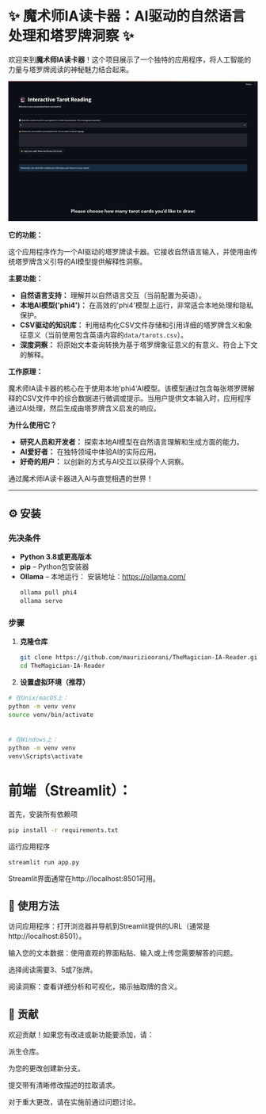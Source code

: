 # ✨ 魔术师IA读卡器：AI驱动的自然语言处理和塔罗牌洞察 ✨

欢迎来到**魔术师IA读卡器**！这个项目展示了一个独特的应用程序，将人工智能的力量与塔罗牌阅读的神秘魅力结合起来。

![TheMagicianDemo](https://github.com/maurizioorani/TheMagician-IA-Reader/blob/main/data/readme/TheMagicianAI.gif)

**它的功能：**

这个应用程序作为一个AI驱动的塔罗牌读卡器。它接收自然语言输入，并使用由传统塔罗牌含义引导的AI模型提供解释性洞察。

**主要功能：**

* **自然语言支持：** 理解并以自然语言交互（当前配置为英语）。
* **本地AI模型('phi4')：** 在高效的'phi4'模型上运行，非常适合本地处理和隐私保护。
* **CSV驱动的知识库：** 利用结构化CSV文件存储和引用详细的塔罗牌含义和象征意义（当前使用包含英语内容的`data/tarots.csv`）。
* **深度洞察：** 将原始文本查询转换为基于塔罗牌象征意义的有意义、符合上下文的解释。

**工作原理：**

魔术师IA读卡器的核心在于使用本地'phi4'AI模型。该模型通过包含每张塔罗牌解释的CSV文件中的综合数据进行微调或提示。当用户提供文本输入时，应用程序通过AI处理，然后生成由塔罗牌含义启发的响应。

**为什么使用它？**

* **研究人员和开发者：** 探索本地AI模型在自然语言理解和生成方面的能力。
* **AI爱好者：** 在独特领域中体验AI的实际应用。
* **好奇的用户：** 以创新的方式与AI交互以获得个人洞察。

通过魔术师IA读卡器进入AI与直觉相遇的世界！

---

## ⚙️ 安装

### 先决条件

- **Python 3.8或更高版本**
- **pip** – Python包安装器
- **Ollama** – 本地运行：
  安装地址：https://ollama.com/
  ```bash
  ollama pull phi4
  ollama serve
  ```
  
### 步骤

1. **克隆仓库**

   ```bash
   git clone https://github.com/maurizioorani/TheMagician-IA-Reader.git
   cd TheMagician-IA-Reader
   ```

2. **设置虚拟环境（推荐）**

```bash
# 在Unix/macOS上：
python -m venv venv
source venv/bin/activate


# 在Windows上：
python -m venv venv
venv\Scripts\activate
```

# 前端（Streamlit）：
首先，安装所有依赖项
```bash
pip install -r requirements.txt
```

运行应用程序

```bash
streamlit run app.py
```
Streamlit界面通常在http://localhost:8501可用。

## 📖 使用方法
访问应用程序：打开浏览器并导航到Streamlit提供的URL（通常是http://localhost:8501）。

输入您的文本数据：使用直观的界面粘贴、输入或上传您需要解答的问题。

选择阅读需要3、5或7张牌。

阅读洞察：查看详细分析和可视化，揭示抽取牌的含义。

## 🤝 贡献
欢迎贡献！如果您有改进或新功能要添加，请：

派生仓库。

为您的更改创建新分支。

提交带有清晰修改描述的拉取请求。

对于重大更改，请在实施前通过问题讨论。
